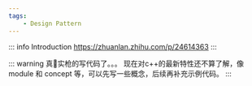 ```yaml
---
tags:
    - Design Pattern
---
```


::: info Introduction
https://zhuanlan.zhihu.com/p/24614363
:::

::: warning
真🔪实枪的写代码了。。。 现在对c++的最新特性还不算了解，像module 和 concept 等，可以先写一些概念，后续再补充示例代码。
:::
